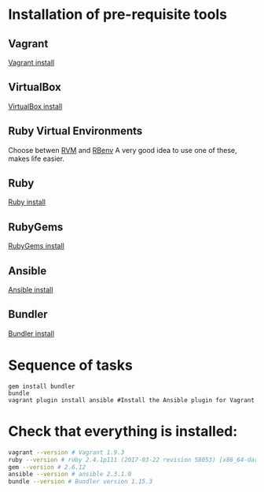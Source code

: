 # Installation of pre-requisite tools

## Vagrant
[Vagrant install](https://www.vagrantup.com/downloads.html)

## VirtualBox
[VirtualBox install](https://www.virtualbox.org/wiki/Downloads)

## Ruby Virtual Environments
Choose betwen [RVM](https://rvm.io/rvm/install) and [RBenv](http://octopress.org/docs/setup/rbenv/)
A very good idea to use one of these, makes life easier.

## Ruby
[Ruby install](https://www.ruby-lang.org/en/downloads/)

## RubyGems
[RubyGems install](https://rubygems.org/pages/download)

## Ansible
[Ansible install](http://docs.ansible.com/ansible/latest/intro_installation.html#installation)

## Bundler
[Bundler install](http://bundler.io/)


# Sequence of tasks

```
gem install bundler
bundle
vagrant plugin install ansible #Install the Ansible plugin for Vagrant
```

# Check that everything is installed:

```bash
vagrant --version # Vagrant 1.9.3
ruby --version # ruby 2.4.1p111 (2017-03-22 revision 58053) [x86_64-darwin16]
gem --version # 2.6.12
ansible --version # ansible 2.3.1.0
bundle --version # Bundler version 1.15.3
```
